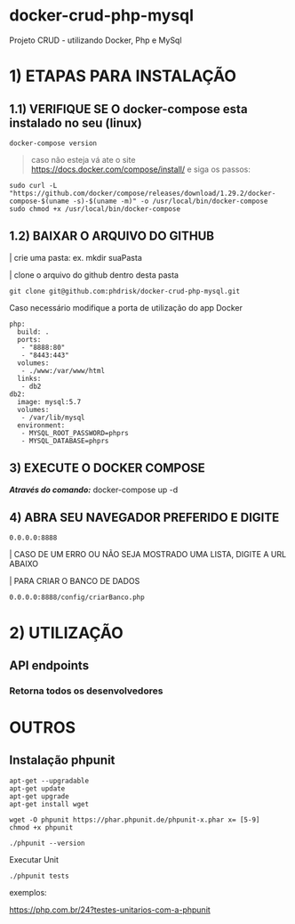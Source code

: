 # docker-crud-php-mysql
Projeto CRUD - utilizando Docker, Php e MySql

# 1) ETAPAS PARA INSTALAÇÃO
## 1.1) VERIFIQUE SE O docker-compose esta instalado no seu (linux)
```
docker-compose version 
```
> caso não esteja vá ate o site https://docs.docker.com/compose/install/ e siga os passos:
```
sudo curl -L "https://github.com/docker/compose/releases/download/1.29.2/docker-compose-$(uname -s)-$(uname -m)" -o /usr/local/bin/docker-compose
sudo chmod +x /usr/local/bin/docker-compose

```
## 1.2) BAIXAR O ARQUIVO DO GITHUB
| crie uma pasta: ex. mkdir suaPasta

| clone o arquivo do github dentro desta pasta

```
git clone git@github.com:phdrisk/docker-crud-php-mysql.git
```

Caso necessário modifique a porta de utilização do app Docker

```
php:
  build: .
  ports:
   - "8888:80"
   - "8443:443"
  volumes:
   - ./www:/var/www/html
  links:
   - db2
db2:
  image: mysql:5.7
  volumes:
   - /var/lib/mysql
  environment:
   - MYSQL_ROOT_PASSWORD=phprs
   - MYSQL_DATABASE=phprs
```
## 3) EXECUTE O DOCKER COMPOSE
***Através do comando:*** docker-compose up -d

## 4) ABRA SEU NAVEGADOR PREFERIDO E DIGITE
```
0.0.0.0:8888
```
| CASO DE UM ERRO OU NÃO SEJA MOSTRADO UMA LISTA, DIGITE A URL ABAIXO 

| PARA CRIAR O BANCO DE DADOS
```
0.0.0.0:8888/config/criarBanco.php
```
# 2) UTILIZAÇÃO
## API endpoints
### Retorna todos os desenvolvedores

# OUTROS
## Instalação phpunit
```
apt-get --upgradable
apt-get update
apt-get upgrade
apt-get install wget

wget -O phpunit https://phar.phpunit.de/phpunit-x.phar x= [5-9]
chmod +x phpunit

./phpunit --version

```
Executar Unit

```
./phpunit tests

```
exemplos:

https://php.com.br/24?testes-unitarios-com-a-phpunit



